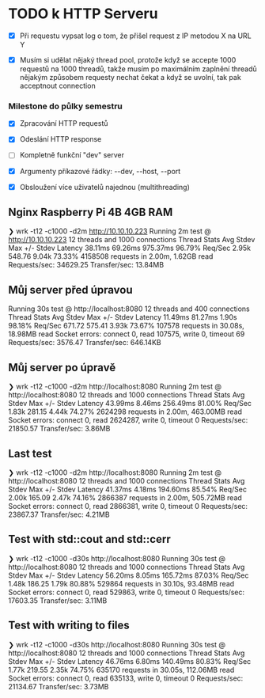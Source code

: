 # TODO k HTTP Serveru

- [X] Při requestu vypsat log o tom, že přišel request z IP metodou X na URL Y
- [x] Musím si udělat nějaký thread pool, protože když se accepte 1000 requestů na 1000 threadů, takže musím po maximálním zaplnění threadů nějakým způsobem requesty nechat čekat a když se uvolní, tak pak acceptnout connection


### Milestone do půlky semestru
- [x] Zpracování HTTP requestů
- [x] Odeslání HTTP response
- [ ] Kompletně funkční "dev" server 
- [x] Argumenty příkazové řádky: --dev, --host, --port
- [x] Obsloužení více uživatelů najednou (multithreading)


## Nginx Raspberry Pi 4B 4GB RAM
❯ wrk -t12 -c1000 -d2m http://10.10.10.223
Running 2m test @ http://10.10.10.223
  12 threads and 1000 connections
  Thread Stats   Avg      Stdev     Max   +/- Stdev
    Latency    38.11ms   69.26ms 975.37ms   96.79%
    Req/Sec     2.95k   548.76     9.04k    73.33%
  4158508 requests in 2.00m, 1.62GB read
Requests/sec:  34629.25
Transfer/sec:     13.84MB

## Můj server před úpravou
Running 30s test @ http://localhost:8080
  12 threads and 400 connections
  Thread Stats   Avg      Stdev     Max   +/- Stdev
    Latency    11.49ms   81.27ms   1.90s    98.18%
    Req/Sec   671.72    575.41     3.93k    73.67%
  107578 requests in 30.08s, 18.98MB read
  Socket errors: connect 0, read 107575, write 0, timeout 69
Requests/sec:   3576.47
Transfer/sec:    646.14KB

## Můj server po úpravě
❯ wrk -t12 -c1000 -d2m http://localhost:8080
Running 2m test @ http://localhost:8080
  12 threads and 1000 connections
  Thread Stats   Avg      Stdev     Max   +/- Stdev
    Latency    43.99ms    8.46ms 256.49ms   81.00%
    Req/Sec     1.83k   281.15     4.44k    74.27%
  2624298 requests in 2.00m, 463.00MB read
  Socket errors: connect 0, read 2624287, write 0, timeout 0
Requests/sec:  21850.57
Transfer/sec:      3.86MB

## Last test
❯ wrk -t12 -c1000 -d2m http://localhost:8080
Running 2m test @ http://localhost:8080
  12 threads and 1000 connections
  Thread Stats   Avg      Stdev     Max   +/- Stdev
    Latency    41.37ms    4.18ms 194.60ms   85.54%
    Req/Sec     2.00k   165.09     2.47k    74.16%
  2866387 requests in 2.00m, 505.72MB read
  Socket errors: connect 0, read 2866381, write 0, timeout 0
Requests/sec:  23867.37
Transfer/sec:      4.21MB

## Test with std::cout and std::cerr 
❯ wrk -t12 -c1000 -d30s http://localhost:8080
Running 30s test @ http://localhost:8080
  12 threads and 1000 connections
  Thread Stats   Avg      Stdev     Max   +/- Stdev
    Latency    56.20ms    8.05ms 165.72ms   87.03%
    Req/Sec     1.48k   186.25     1.79k    80.88%
  529864 requests in 30.10s, 93.48MB read
  Socket errors: connect 0, read 529863, write 0, timeout 0
Requests/sec:  17603.35
Transfer/sec:      3.11MB

## Test with writing to files
❯ wrk -t12 -c1000 -d30s http://localhost:8080
Running 30s test @ http://localhost:8080
  12 threads and 1000 connections
  Thread Stats   Avg      Stdev     Max   +/- Stdev
    Latency    46.76ms    6.80ms 140.49ms   80.83%
    Req/Sec     1.77k   219.55     2.35k    74.75%
  635170 requests in 30.05s, 112.06MB read
  Socket errors: connect 0, read 635133, write 0, timeout 0
Requests/sec:  21134.67
Transfer/sec:      3.73MB